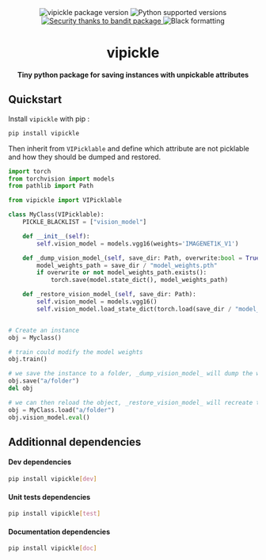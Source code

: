 <div align="center">
    <img src="https://img.shields.io/pypi/v/vipickle" alt="vipickle package version" />
    <img src="https://img.shields.io/pypi/pyversions/vipickle" alt="Python supported versions" />
    <a href="https://github.com/PyCQA/bandit">
        <img src="https://img.shields.io/badge/security-bandit-yellow.svg" alt="Security thanks to bandit package" />
    </a>
    <img src="https://img.shields.io/badge/formatting-black-black" alt="Black formatting" />
</div>

<div align="center">
    <h1>vipickle</h1>
    <p ><b>Tiny python package for saving instances with unpickable attributes</b></p>
</div>

## Quickstart

Install `vipickle` with pip :

```bash
pip install vipickle
```

Then inherit from `VIPicklable` and define which attribute are not picklable and how they should be dumped and restored.

```python
import torch
from torchvision import models
from pathlib import Path

from vipickle import VIPicklable

class MyClass(VIPicklable):
    PICKLE_BLACKLIST = ["vision_model"]

    def __init__(self):
        self.vision_model = models.vgg16(weights='IMAGENET1K_V1')

    def _dump_vision_model_(self, save_dir: Path, overwrite:bool = True):
        model_weights_path = save_dir / "model_weights.pth"
        if overwrite or not model_weights_path.exists():
            torch.save(model.state_dict(), model_weights_path)

    def _restore_vision_model_(self, save_dir: Path):
        self.vision_model = models.vgg16()
        self.vision_model.load_state_dict(torch.load(save_dir / "model_weights.pth"))


# Create an instance
obj = Myclass()

# train could modify the model weights
obj.train()

# we save the instance to a folder, _dump_vision_model_ will dump the weights in the folder
obj.save("a/folder")
del obj

# we can then reload the object, _restore_vision_model_ will recreate the attribute vision_model and load the weights
obj = MyClass.load("a/folder")
obj.vision_model.eval()
```

## Additionnal dependencies

#### Dev dependencies

```bash
pip install vipickle[dev]
```

#### Unit tests dependencies

```bash
pip install vipickle[test]
```

#### Documentation dependencies

```bash
pip install vipickle[doc]
```

